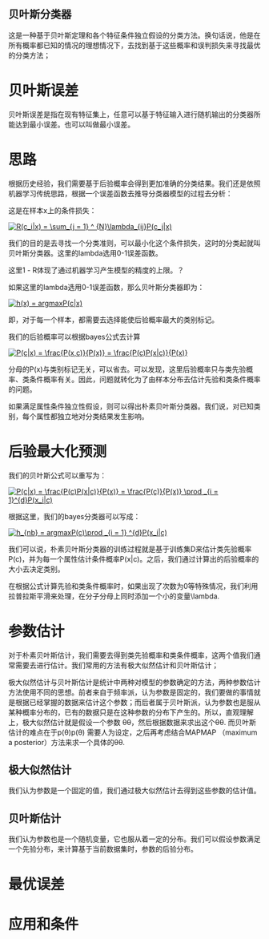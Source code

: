 ## 贝叶斯分类器

这是一种基于贝叶斯定理和各个特征条件独立假设的分类方法。换句话说，他是在所有概率都已知的情况的理想情况下，去找到基于这些概率和误判损失来寻找最优的分类方法；

# 贝叶斯误差

贝叶斯误差是指在现有特征集上，任意可以基于特征输入进行随机输出的分类器所能达到最小误差。也可以叫做最小误差。

# 思路

根据历史经验，我们需要基于后验概率会得到更加准确的分类结果。我们还是依照机器学习传统思路，根据一个误差函数去推导分类器模型的过程去分析：

这是在样本x上的条件损失：

<a href="https://www.codecogs.com/eqnedit.php?latex=R(c_i|x)&space;=&space;\sum_{j&space;=&space;1}&space;^&space;{N}\lambda_{ij}P(c_j|x)" target="_blank"><img src="https://latex.codecogs.com/gif.latex?R(c_i|x)&space;=&space;\sum_{j&space;=&space;1}&space;^&space;{N}\lambda_{ij}P(c_j|x)" title="R(c_i|x) = \sum_{j = 1} ^ {N}\lambda_{ij}P(c_j|x)" /></a>

我们的目的是去寻找一个分类准则，可以最小化这个条件损失，这时的分类起就叫贝叶斯分类器。这里的lambda选用0-1误差函数。

这里1 - R体现了通过机器学习产生模型的精度的上限。？

如果这里的lambda选用0-1误差函数，那么贝叶斯分类器即为：

<a href="https://www.codecogs.com/eqnedit.php?latex=h(x)&space;=&space;argmaxP(c|x)" target="_blank"><img src="https://latex.codecogs.com/gif.latex?h(x)&space;=&space;argmaxP(c|x)" title="h(x) = argmaxP(c|x)" /></a>

即，对于每一个样本，都需要去选择能使后验概率最大的类别标记。

我们的后验概率可以根据bayes公式去计算

<a href="https://www.codecogs.com/eqnedit.php?latex=P(c|x)&space;=&space;\frac{P(x,c)}{P(x)}&space;=&space;\frac{P(c)P(x|c)}{P(x)}" target="_blank"><img src="https://latex.codecogs.com/gif.latex?P(c|x)&space;=&space;\frac{P(x,c)}{P(x)}&space;=&space;\frac{P(c)P(x|c)}{P(x)}" title="P(c|x) = \frac{P(x,c)}{P(x)} = \frac{P(c)P(x|c)}{P(x)}" /></a>

分母的P(x)与类别标记无关，可以省去。可以发现，这里后验概率只与类先验概率、类条件概率有关。因此，问题就转化为了由样本分布去估计先验和类条件概率的问题。

如果满足属性条件独立性假设，则可以得出朴素贝叶斯分类器。我们说，对已知类别，每个属性都独立地对分类结果发生影响。

# 后验最大化预测

我们的贝叶斯公式可以重写为：

<a href="https://www.codecogs.com/eqnedit.php?latex=P(c|x)&space;=&space;\frac{P(c)P(x|c)}{P(x)}&space;=&space;\frac{P(c)}{P(x)}&space;\prod&space;_{i&space;=&space;1}^{d}P(x_i|c)" target="_blank"><img src="https://latex.codecogs.com/gif.latex?P(c|x)&space;=&space;\frac{P(c)P(x|c)}{P(x)}&space;=&space;\frac{P(c)}{P(x)}&space;\prod&space;_{i&space;=&space;1}^{d}P(x_i|c)" title="P(c|x) = \frac{P(c)P(x|c)}{P(x)} = \frac{P(c)}{P(x)} \prod _{i = 1}^{d}P(x_i|c)" /></a>

根据这里，我们的bayes分类器可以写成：

<a href="https://www.codecogs.com/eqnedit.php?latex=h_{nb}&space;=&space;argmaxP(c)\prod&space;_{i&space;=&space;1}&space;^{d}P(x_i|c)" target="_blank"><img src="https://latex.codecogs.com/gif.latex?h_{nb}&space;=&space;argmaxP(c)\prod&space;_{i&space;=&space;1}&space;^{d}P(x_i|c)" title="h_{nb} = argmaxP(c)\prod _{i = 1} ^{d}P(x_i|c)" /></a>

我们可以说，朴素贝叶斯分类器的训练过程就是基于训练集D来估计类先验概率P(c)，并为每一个属性估计条件概率P(x|c)。之后，我们通过计算出的后验概率的大小去决定类别。

在根据公式计算先验和类条件概率时，如果出现了次数为0等特殊情况，我们利用拉普拉斯平滑来处理，在分子分母上同时添加一个小的变量\lambda.

# 参数估计

对于朴素贝叶斯估计，我们需要去得到类先验概率和类条件概率，这两个值我们通常需要去进行估计。我们常用的方法有极大似然估计和贝叶斯估计；

极大似然估计与贝叶斯估计是统计中两种对模型的参数确定的方法，两种参数估计方法使用不同的思想。前者来自于频率派，认为参数是固定的，我们要做的事情就是根据已经掌握的数据来估计这个参数；而后者属于贝叶斯派，认为参数也是服从某种概率分布的，已有的数据只是在这种参数的分布下产生的。所以，直观理解上，极大似然估计就是假设一个参数 θθ，然后根据数据来求出这个θθ. 而贝叶斯估计的难点在于p(θ)p(θ) 需要人为设定，之后再考虑结合MAPMAP （maximum a posterior）方法来求一个具体的θθ. 

## 极大似然估计

我们认为参数是一个固定的值，我们通过极大似然估计去得到这些参数的估计值。

## 贝叶斯估计

我们认为参数也是一个随机变量，它也服从着一定的分布。我们可以假设参数满足一个先验分布，来计算基于当前数据集时，参数的后验分布。

# 最优误差

# 应用和条件